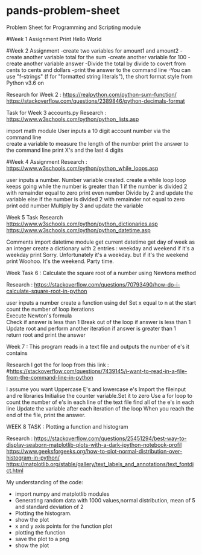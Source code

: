 # pands-problem-sheet
Problem Sheet for Programming and Scripting module

#Week 1 Assignment
Print Hello World

#Week 2 Assignment
-create two variables for amount1 and amount2
-create another variable total for the sum
-create another variable for 100
-create another variable answer
-Divide the total by divide  to covert from cents to cents and dollars
-print the answer to the command line
-You can use "f-strings" (f for "formatted string literals"), the short format style from Python v3.6 on

Research for Week 2 : 
https://realpython.com/python-sum-function/
https://stackoverflow.com/questions/2389846/python-decimals-format

Task for Week 3 accounts.py
Research : https://www.w3schools.com/python/python_lists.asp

import math module
User inputs a 10 digit account number via the command line  
create a variable to measure the length of the number
print the answer to the command line
print X's and the last 4 digits

#Week 4 Assignment
Research : https://www.w3schools.com/python/python_while_loops.asp

user inputs a number. Number variable created.
create a while loop
loop keeps going while the number is greater than 1
if the number is divided 2 with remainder equal to zero
print even number
Divide by 2 and update the variable 
else if the number is divided 2 with remainder not equal to zero
print odd number 
Multiply by 3 and update the variable


Week 5 Task
Research
https://www.w3schools.com/python/python_dictionaries.asp
https://www.w3schools.com/python/python_datetime.asp

Comments
import datetime module
get current datetime
get day of week as an integer
create a dictionary with 2 entries : weekday and weekend
if it's a weekday
    print Sorry. Unfortunately it's a weekday.
but if it's the weekend
    print Woohoo. It's the weekend. Party time.

Week Task 6 : Calculate the square root of a number using Newtons method 
 
Research : https://stackoverflow.com/questions/70793490/how-do-i-calculate-square-root-in-python

user inputs a number
create a function using def 
Set x equal to n at the start
count the number of loop iterations     
Execute Newton's formula        
Check if answer is less than 1
Break out of the loop if answer is less than 1
Update root and perform another iteration if answer is greater than 1          
return root and print the answer


Week 7 : This program reads in a text file and outputs the number of e's it contains

Research
I got the for loop from this link :
#https://stackoverflow.com/questions/7439145/i-want-to-read-in-a-file-from-the-command-line-in-python

I assume you want Uppercase E's and lowercase e's
Import the fileinput and re libraries
Initialise the counter variable.Set it to zero
Use a for loop to count the number of e's in each line of the text file
find all of the e's in each line
Update the variable after each iteration of the loop
When you reach the end of the file, print the answer.

WEEK 8 TASK : Plotting a function and histogram

Research :
https://stackoverflow.com/questions/25451294/best-way-to-display-seaborn-matplotlib-plots-with-a-dark-ipython-notebook-profil
https://www.geeksforgeeks.org/how-to-plot-normal-distribution-over-histogram-in-python/
https://matplotlib.org/stable/gallery/text_labels_and_annotations/text_fontdict.html

My understanding of the code:
- import numpy and matplotlib modules
- Generating random data with  1000 values,normal distribution, mean of 5 and standard deviation of 2   
- Plotting the histogram.
- show the plot  
- x and y axis points for the function plot
- plotting the function
- save the plot to a png
- show the plot
